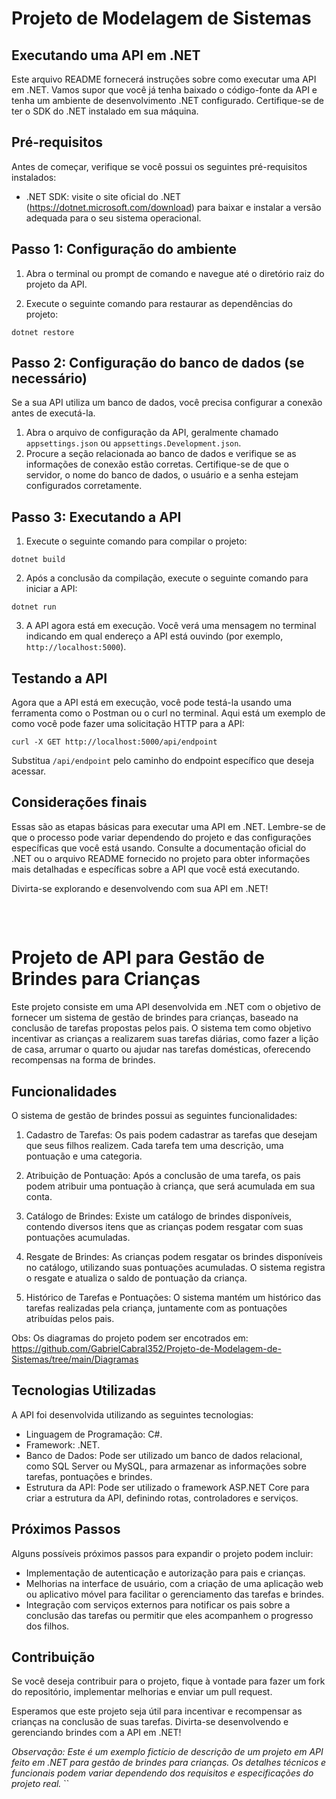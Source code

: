 # Projeto de Modelagem de Sistemas
## Executando uma API em .NET

Este arquivo README fornecerá instruções sobre como executar uma API em .NET. Vamos supor que você já tenha baixado o código-fonte da API e tenha um ambiente de desenvolvimento .NET configurado. Certifique-se de ter o SDK do .NET instalado em sua máquina.

## Pré-requisitos

Antes de começar, verifique se você possui os seguintes pré-requisitos instalados:

- .NET SDK: visite o site oficial do .NET (https://dotnet.microsoft.com/download) para baixar e instalar a versão adequada para o seu sistema operacional.

## Passo 1: Configuração do ambiente

1. Abra o terminal ou prompt de comando e navegue até o diretório raiz do projeto da API.

2. Execute o seguinte comando para restaurar as dependências do projeto:

```shell
dotnet restore
```

## Passo 2: Configuração do banco de dados (se necessário)

Se a sua API utiliza um banco de dados, você precisa configurar a conexão antes de executá-la.

1. Abra o arquivo de configuração da API, geralmente chamado `appsettings.json` ou `appsettings.Development.json`.
2. Procure a seção relacionada ao banco de dados e verifique se as informações de conexão estão corretas. Certifique-se de que o servidor, o nome do banco de dados, o usuário e a senha estejam configurados corretamente.

## Passo 3: Executando a API

1. Execute o seguinte comando para compilar o projeto:

```shell
dotnet build
```

2. Após a conclusão da compilação, execute o seguinte comando para iniciar a API:


```shell
dotnet run
```

3. A API agora está em execução. Você verá uma mensagem no terminal indicando em qual endereço a API está ouvindo (por exemplo, `http://localhost:5000`).

## Testando a API

Agora que a API está em execução, você pode testá-la usando uma ferramenta como o Postman ou o curl no terminal. Aqui está um exemplo de como você pode fazer uma solicitação HTTP para a API:

```shell
curl -X GET http://localhost:5000/api/endpoint
```
Substitua `/api/endpoint` pelo caminho do endpoint específico que deseja acessar.

## Considerações finais

Essas são as etapas básicas para executar uma API em .NET. Lembre-se de que o processo pode variar dependendo do projeto e das configurações específicas que você está usando. Consulte a documentação oficial do .NET ou o arquivo README fornecido no projeto para obter informações mais detalhadas e específicas sobre a API que você está executando.

Divirta-se explorando e desenvolvendo com sua API em .NET!

##
<br>

# Projeto de API para Gestão de Brindes para Crianças

Este projeto consiste em uma API desenvolvida em .NET com o objetivo de fornecer um sistema de gestão de brindes para crianças, baseado na conclusão de tarefas propostas pelos pais. O sistema tem como objetivo incentivar as crianças a realizarem suas tarefas diárias, como fazer a lição de casa, arrumar o quarto ou ajudar nas tarefas domésticas, oferecendo recompensas na forma de brindes.

## Funcionalidades

O sistema de gestão de brindes possui as seguintes funcionalidades:

1. Cadastro de Tarefas: Os pais podem cadastrar as tarefas que desejam que seus filhos realizem. Cada tarefa tem uma descrição, uma pontuação e uma categoria.

2. Atribuição de Pontuação: Após a conclusão de uma tarefa, os pais podem atribuir uma pontuação à criança, que será acumulada em sua conta.

3. Catálogo de Brindes: Existe um catálogo de brindes disponíveis, contendo diversos itens que as crianças podem resgatar com suas pontuações acumuladas.

4. Resgate de Brindes: As crianças podem resgatar os brindes disponíveis no catálogo, utilizando suas pontuações acumuladas. O sistema registra o resgate e atualiza o saldo de pontuação da criança.

5. Histórico de Tarefas e Pontuações: O sistema mantém um histórico das tarefas realizadas pela criança, juntamente com as pontuações atribuídas pelos pais.

Obs: Os diagramas do projeto podem ser encotrados em: https://github.com/GabrielCabral352/Projeto-de-Modelagem-de-Sistemas/tree/main/Diagramas
## Tecnologias Utilizadas

A API foi desenvolvida utilizando as seguintes tecnologias:

- Linguagem de Programação: C#.
- Framework: .NET.
- Banco de Dados: Pode ser utilizado um banco de dados relacional, como SQL Server ou MySQL, para armazenar as informações sobre tarefas, pontuações e brindes.
- Estrutura da API: Pode ser utilizado o framework ASP.NET Core para criar a estrutura da API, definindo rotas, controladores e serviços.

## Próximos Passos

Alguns possíveis próximos passos para expandir o projeto podem incluir:

- Implementação de autenticação e autorização para pais e crianças.
- Melhorias na interface de usuário, com a criação de uma aplicação web ou aplicativo móvel para facilitar o gerenciamento das tarefas e brindes.
- Integração com serviços externos para notificar os pais sobre a conclusão das tarefas ou permitir que eles acompanhem o progresso dos filhos.

## Contribuição

Se você deseja contribuir para o projeto, fique à vontade para fazer um fork do repositório, implementar melhorias e enviar um pull request.

Esperamos que este projeto seja útil para incentivar e recompensar as crianças na conclusão de suas tarefas. Divirta-se desenvolvendo e gerenciando brindes com a API em .NET!

*Observação: Este é um exemplo fictício de descrição de um projeto em API feito em .NET para gestão de brindes para crianças. Os detalhes técnicos e funcionais podem variar dependendo dos requisitos e especificações do projeto real.*
``

